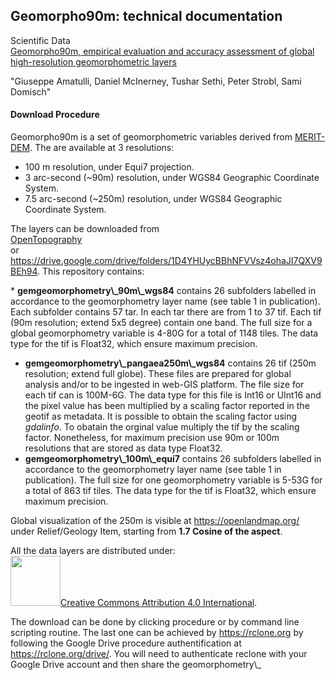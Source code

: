 ## Geomorpho90m: technical documentation

Scientific Data  
[Geomorpho90m, empirical evaluation and accuracy assessment of global
high-resolution geomorphometric layers][]  
  
"Giuseppe Amatulli, Daniel McInerney, Tushar Sethi, Peter Strobl, Sami
Domisch"  

#### Download Procedure

Geomorpho90m is a set of geomorphometric variables derived from
[MERIT-DEM][]. The are available at 3 resolutions:

-   100 m resolution, under Equi7 projection.
-   3 arc-second (\~90m) resolution, under WGS84 Geographic Coordinate
    System.
-   7.5 arc-second (\~250m) resolution, under WGS84 Geographic
    Coordinate System.

The layers can be downloaded from  
[OpenTopography][]  
or  
<https://drive.google.com/drive/folders/1D4YHUycBBhNFVVsz4ohaJI7QXV9BEh94>.
This repository contains:  
  
\* **gemgeomorphometry\\\_90m\\\_wgs84** contains 26 subfolders labelled
in accordance to the geomorphometry layer name (see table 1 in
publication). Each subfolder contains 57 tar. In each tar there are from
1 to 37 tif. Each tif (90m resolution; extend 5x5 degree) contain one
band. The full size for a global geomorphometry variable is 4-80G for a
total of 1148 tiles. The data type for the tif is Float32, which ensure
maximum precision.

-   **gemgeomorphometry\\\_pangaea250m\\\_wgs84** contains 26 tif (250m
    resolution; extend full globe). These files are prepared for global
    analysis and/or to be ingested in web-GIS platform. The file size
    for each tif can is 100M-6G. The data type for this file is Int16 or
    UInt16 and the pixel value has been multiplied by a scaling factor
    reported in the geotif as metadata. It is possible to obtain the
    scaling factor using *gdalinfo*. To obatain the orginal value
    multiply the tif by the scaling factor. Nonetheless, for maximum
    precision use 90m or 100m resolutions that are stored as data type
    Float32.
-   **gemgeomorphometry\\\_100m\\\_equi7** contains 26 subfolders
    labelled in accordance to the geomorphometry layer name (see table 1
    in publication). The full size for one geomorphometry variable is
    5-53G for a total of 863 tif tiles. The data type for the tif is
    Float32, which ensure maximum precision.

  
Global visualization of the 250m is visible at
<https://openlandmap.org/> under Relief/Geology Item, starting from
**1.7 Cosine of the aspect**.  
  
All the data layers are distributed under:  
<img src="/cc-by-4.0.png" width="80" />[Creative Commons Attribution 4.0
International][].  
  
  
The download can be done by clicking procedure or by command line
scripting routine. The last one can be achieved by <https://rclone.org>
by following the Google Drive procedure authentification at
<https://rclone.org/drive/>. You will need to authenticate reclone with
your Google Drive account and then share the geomorphometry\\\_

  [Geomorpho90m, empirical evaluation and accuracy assessment of global high-resolution geomorphometric layers]:
    https://www.nature.com/articles/s41597-020-0479-6
  [MERIT-DEM]: http://hydro.iis.u-tokyo.ac.jp/~yamadai/MERIT_DEM/
  [OpenTopography]: https://portal.opentopography.org/dataspace/dataset?opentopoID=OTDS.012020.4326.1
  [Creative Commons Attribution 4.0 International]: https://creativecommons.org/licenses/by/4.0/
